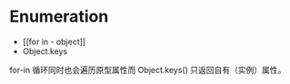 # Enumeration

* \[\[for in - object\]\]
* Object.keys

for-in 循环同时也会遍历原型属性而 Object.keys\(\) 只返回自有（实例）属性。

